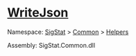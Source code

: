 # [WriteJson](./FeatureDescriptorTJsonConverter-100664025.md)

Namespace: [SigStat]() > [Common](./../../README.md) > [Helpers](./../README.md)

Assembly: SigStat.Common.dll


